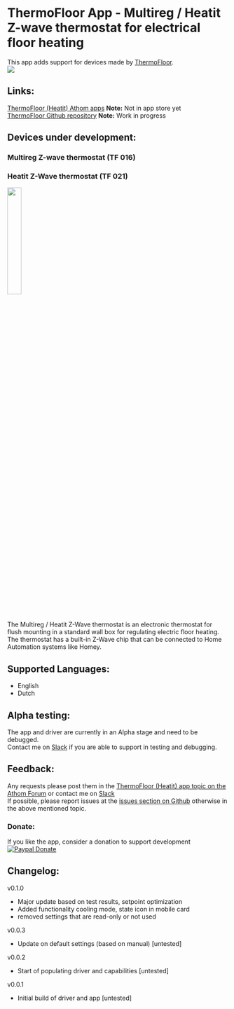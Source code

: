 # ThermoFloor App - Multireg / Heatit Z-wave thermostat for electrical floor heating
This app adds support for devices made by [ThermoFloor](http://www.thermo-floor.no/).  
<a href="https://github.com/TedTolboom/hk.com.remotec">
  <img src="https://raw.githubusercontent.com/TedTolboom/no.ThermoFloor/master/assets/images/small.jpg">
</a>  

## Links:
[ThermoFloor (Heatit) Athom apps](https://apps.athom.com/app/no.ThermoFloor) **Note:** Not in app store yet                         
[ThermoFloor Github repository](https://github.com/TedTolboom/no.ThermoFloor) **Note:** Work in progress              

## Devices under development:
### Multireg Z-wave thermostat (TF 016)
### Heatit Z-Wave thermostat (TF 021)
<a href="https://github.com/TedTolboom/no.ThermoFloor">
  <img src="https://rawgit.com/TedTolboom/no.ThermoFloor/master/drivers/TF_Thermostat/assets/icon.svg" width="25%" height="25%">
</a>  

The Multireg / Heatit Z-Wave thermostat is an electronic thermostat for flush mounting in a standard wall box for regulating electric floor heating. The thermostat has a built-in Z-Wave chip that can be connected to Home Automation systems like Homey.  

## Supported Languages:
* English   
* Dutch    

## Alpha testing:   
The app and driver are currently in an Alpha stage and need to be debugged.   
Contact me on [Slack](https://athomcommunity.slack.com/team/tedtolboom) if you are able to support in testing and debugging.

## Feedback:
Any requests please post them in the [ThermoFloor (Heatit) app topic on the Athom Forum](https://forum.athom.com/discussion/3181/) or contact me on [Slack](https://athomcommunity.slack.com/team/tedtolboom)    
If possible, please report issues at the [issues section on Github](https://github.com/TedTolboom/no.ThermoFloor/issues) otherwise in the above mentioned topic.     

### Donate:
If you like the app, consider a donation to support development    
[![Paypal Donate](https://www.paypalobjects.com/en_US/NL/i/btn/btn_donateCC_LG.gif)](https://www.paypal.com/cgi-bin/webscr?cmd=_donations&business=5JCN4Q3XSBTBJ&lc=NL&item_name=Athom%20Homey%20apps&item_number=ThermoFloor%20app&currency_code=EUR&bn=PP%2dDonationsBF%3abtn_donateCC_LG%2egif%3aNonHosted)

## Changelog:
v0.1.0    
* Major update based on test results, setpoint optimization    
* Added functionality cooling mode, state icon in mobile card   
* removed settings that are read-only or not used    

v0.0.3    
* Update on default settings (based on manual) [untested]  

v0.0.2    
* Start of populating driver and capabilities [untested]  

v0.0.1    
* Initial build of driver and app [untested]  
